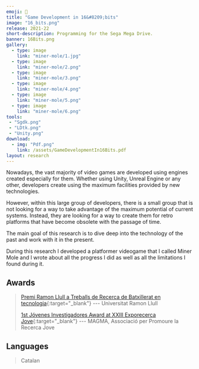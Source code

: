 ```yaml
---
emoji: 👾
title: "Game Development in 16&#8209;bits"
image: "16_bits.png"
release: 2021-22
short-description: Programming for the Sega Mega Drive.
banner: 16Bits.png
gallery:
  - type: image
    link: "miner-mole/1.jpg"
  - type: image
    link: "miner-mole/2.png"
  - type: image
    link: "miner-mole/3.png"
  - type: image
    link: "miner-mole/4.png"
  - type: image
    link: "miner-mole/5.png"
  - type: image
    link: "miner-mole/6.png"
tools:
 - "Sgdk.png"
 - "LDtk.png"
 - "Unity.png"
download:
  - img: "Pdf.png"
    link: /assets/GameDevelopmentIn16Bits.pdf
layout: research
---
```


Nowadays, the vast majority of video games are developed using engines created especially for them. Whether using Unity, Unreal Engine or any other, developers create using the maximum facilities provided by new technologies.

However, within this large group of developers, there is a small group that is not looking for a way to take advantage of the maximum potential of current systems. Instead, they are looking for a way to create them for retro platforms that have become obsolete with the passage of time.

The main goal of this research is to dive deep into the technology of the past and work with it in the present.

During this research I developed a platformer videogame that I called Miner Mole and I wrote about all the progress I did as well as all the limitations I found during it.

## Awards

> [Premi Ramon Llull a Treballs de Recerca de Batxillerat en tecnologia](https://www.url.edu/ca/sala-de-premsa/noticies/institucional/2022/els-premis-ramon-llull-treballs-de-recerca-premien-13-estudiants-de-batxillerat/){:target="_blank"} --- Universitat Ramon Llull
>
> [1st Jóvenes Investigadores Award at XXIII Exporecerca Jove](https://www.magmarecerca.org/ca/exporecerca/premis/){:target="_blank"} --- MAGMA, Associació per Promoure la Recerca Jove

## Languages

> Catalan
